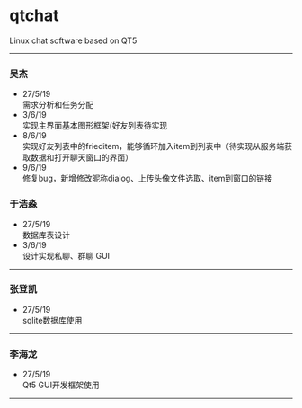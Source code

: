 # qtchat
Linux chat software based on QT5
***

### 吴杰
* 27/5/19  
需求分析和任务分配
* 3/6/19  
实现主界面基本图形框架(好友列表待实现
* 8/6/19  
实现好友列表中的frieditem，能够循环加入item到列表中（待实现从服务端获取数据和打开聊天窗口的界面）
* 9/6/19  
修复bug，新增修改昵称dialog、上传头像文件选取、item到窗口的链接

### 于浩淼
* 27/5/19  
数据库表设计
* 3/6/19  
设计实现私聊、群聊 GUI
---

### 张登凯
* 27/5/19  
sqlite数据库使用
---

### 李海龙
* 27/5/19  
Qt5 GUI开发框架使用
---

